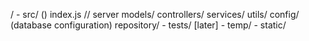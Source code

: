 /
    - src/   ()
        index.js // server
        models/
        controllers/
        services/
        utils/
        config/ (database configuration)
        repository/
    - tests/ [later]
    - temp/
    - static/